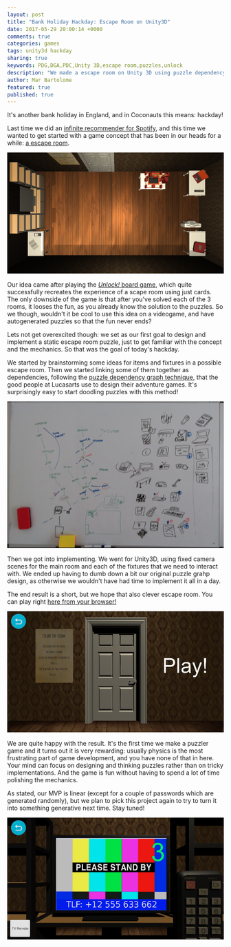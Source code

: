 ```yaml
---
layout: post
title: "Bank Holiday Hackday: Escape Room on Unity3D"
date: 2017-05-29 20:00:14 +0000
comments: true
categories: games
tags: unity3d hackday
sharing: true
keywords: PDG,DGA,PDC,Unity 3D,escape room,puzzles,unlock
description: "We made a escape room on Unity 3D using puzzle dependency charts"
author: Mar Bartolome
featured: true
published: true
---
```


It's another bank holiday in England, and in Coconauts this means: hackday!

Last time we did an [infinite recommender for Spotify](http://coconauts.net/blog/2017/05/01/infinify-an-infinite-discovery-mode-for-spotify/), 
and this time  we wanted to get started with a game concept that has been in our heads for a while: [a escape room](https://en.wikipedia.org/wiki/Escape_room).

![Room](/images/posts/2017-05-29-escape-room/room.png)

Our idea came after playing the [_Unlock!_ board game](https://boardgamegeek.com/boardgame/213460/unlock),
which quite successfully recreates the experience of a scape room using just cards.
The only downside of the game is that after you've solved each of the 3 rooms,
it looses the fun, as you already know the solution to the puzzles. So we though,
wouldn't it be cool to use this idea on a videogame, and have autogenerated puzzles
so that the fun never ends?

<!-- more-->

Lets not get overexcited though: we set as our first goal to design and implement a
static escape room puzzle, just to get familiar with the concept and the mechanics.
So that was the goal of today's hackday.

We started by brainstorming some ideas for items and fixtures in a possible
escape room. Then we started linking some of them together as dependencies, 
following the [puzzle dependency graph technique](http://grumpygamer.com/puzzle_dependency_charts), that the good people at Lucasarts use to design their adventure games. It's surprisingly easy to start
doodling puzzles with this method!

![Puzzle whiteboarding](/images/posts/2017-05-29-escape-room/puzzle_whiteboard.png)

Then we got into implementing. We went for Unity3D, using fixed camera scenes for 
the main room and each of the fixtures that we need to interact with. We 
ended up having to dumb down a bit our original puzzle grahp design, 
as otherwise we wouldn't have had time to implement it all in a day.

The end result is a short, but we hope that also clever escape room.
You can play right [here from your browser!](http://unity3d.coconauts.net/escaperoom/)

![door](/images/posts/2017-05-29-escape-room/door.png)

We are quite happy with the result. It's the first time we make a puzzler game
and it turns out it is very rewarding: usually physics is the most frustrating
part of game development, and you have none of that in here. Your mind can focus
on designing and thinking puzzles rather than on tricky implementations. And
the game is fun without having to spend a lot of time polishing the mechanics.

As stated, our MVP is linear (except for a couple of passwords which are
generated randomly), but we plan to pick this project again to try to turn
it into something generative next time. Stay tuned!

![TV](/images/posts/2017-05-29-escape-room/tv.png)
